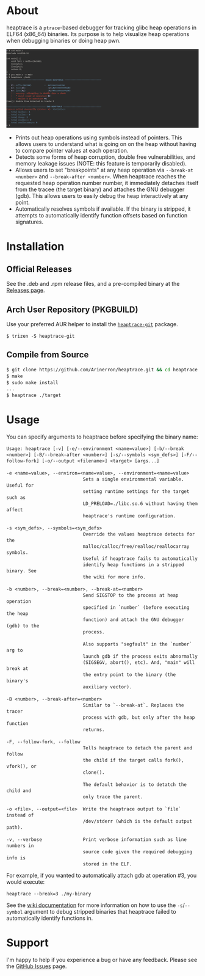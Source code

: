 # About

heaptrace is a `ptrace`-based debugger for tracking glibc heap operations in ELF64 (x86_64) binaries. Its purpose is to help visualize heap operations when debugging binaries or doing heap pwn.

![screenshot.png](screenshot.png)

* Prints out heap operations using symbols instead of pointers. This allows users to understand what is going on on the heap without having to compare pointer values at each operation.
* Detects some forms of heap corruption, double free vulnerabilities, and memory leakage issues (NOTE: this feature is temporarily disabled).
* Allows users to set "breakpoints" at any heap operation via `--break-at <number>` and `--break-after <number>`. When heaptrace reaches the requested heap operation number number, it immediately detaches itself from the tracee (the target binary) and attaches the GNU debugger (gdb). This allows users to easily debug the heap interactively at any point.
* Automatically resolves symbols if available. If the binary is stripped, it attempts to automatically identify function offsets based on function signatures.

# Installation
## Official Releases

See the .deb and .rpm release files, and a pre-compiled binary at the [Releases page](https://github.com/Arinerron/heaptrace/releases/).

## Arch User Repository (PKGBUILD)

Use your preferred AUR helper to install the [`heaptrace-git`](https://aur.archlinux.org/packages/heaptrace-git/) package.

```
$ trizen -S heaptrace-git
```

## Compile from Source

```sh
$ git clone https://github.com/Arinerron/heaptrace.git && cd heaptrace
$ make
$ sudo make install
...
$ heaptrace ./target
```

# Usage

You can specify arguments to heaptrace before specifying the binary name:

```
Usage: heaptrace [-v] [-e/--environment <name=value>] [-b/--break <number>] [-B/--break-after <number>] [-s/--symbols <sym_defs>] [-F/--follow-fork] [-o/--output <filename>] <target> [args...]

-e <name=value>, --environ=<name=value>, --environment=<name=value>
                            Sets a single environmental variable. Useful for 
                            setting runtime settings for the target such as 
                            LD_PRELOAD=./libc.so.6 without having them affect 
                            heaptrace's runtime configuration.

-s <sym_defs>, --symbols=<sym_defs>
                            Override the values heaptrace detects for the 
                            malloc/calloc/free/realloc/reallocarray symbols. 
                            Useful if heaptrace fails to automatically 
                            identify heap functions in a stripped binary. See 
                            the wiki for more info.

-b <number>, --break=<number>, --break-at=<number>
                            Send SIGSTOP to the process at heap operation 
                            specified in `number` (before executing the heap 
                            function) and attach the GNU debugger (gdb) to the 
                            process.

                            Also supports "segfault" in the `number` arg to 
                            launch gdb if the process exits abnormally 
                            (SIGSEGV, abort(), etc). And, "main" will break at 
                            the entry point to the binary (the binary's 
                            auxiliary vector).

-B <number>, --break-after=<number>
                            Similar to `--break-at`. Replaces the tracer 
                            process with gdb, but only after the heap function 
                            returns.

-F, --follow-fork, --follow
                            Tells heaptrace to detach the parent and follow 
                            the child if the target calls fork(), vfork(), or 
                            clone().

                            The default behavior is to detatch the child and 
                            only trace the parent.

-o <file>, --output=<file>  Write the heaptrace output to `file` instead of 
                            /dev/stderr (which is the default output path).

-v, --verbose               Print verbose information such as line numbers in
                            source code given the required debugging info is
                            stored in the ELF.
```

For example, if you wanted to automatically attach gdb at operation #3, you would execute:

```
heaptrace --break=3 ./my-binary
```

See the [wiki documentation](https://github.com/Arinerron/heaptrace/wiki/Dealing-with-a-Stripped-Binary) for more information on how to use the `-s`/`--symbol` argument to debug stripped binaries that heaptrace failed to automatically identify functions in.

# Support

I'm happy to help if you experience a bug or have any feedback. Please see the [GitHub Issues](https://github.com/Arinerron/heaptrace/issues) page.

